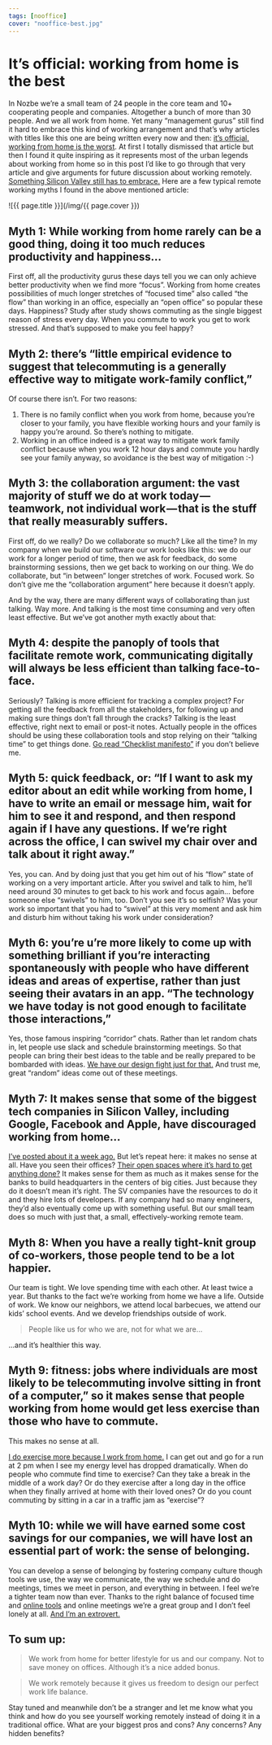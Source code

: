 ```yaml
---
tags: [nooffice]
cover: "nooffice-best.jpg"
---
```


# It’s official: working from home is the best

In Nozbe we’re a small team of 24 people in the core team and 10+ cooperating people and companies. Altogether a bunch of more than 30 people. And we all work from home. Yet many “management gurus” still find it hard to embrace this kind of working arrangement and that’s why articles with titles like this one are being written every now and then: [it’s official, working from home is the worst](http://fusion.net/story/212971/working-from-home-telecommuting-sucks/). At first I totally dismissed that article but then I found it quite inspiring as it represents most of the urban legends about working from home so in this post I’d like to go through that very article and give arguments for future discussion about working remotely. [Something Silicon Valley still has to embrace.](https://sliwinski.com/sv-remote) Here are a few typical remote working myths I found in the above mentioned article:

<!--More-->

![{{ page.title }}](/img/{{ page.cover }})

## Myth 1: While working from home rarely can be a good thing, doing it too much reduces productivity and happiness…

First off, all the productivity gurus these days tell you we can only achieve better productivity when we find more “focus”. Working from home creates possibilities of much longer stretches of “focused time” also called “the flow” than working in an office, especially an “open office” so popular these days. Happiness? Study after study shows commuting as the single biggest reason of stress every day. When you commute to work you get to work stressed. And that’s supposed to make you feel happy?

## Myth 2: there’s “little empirical evidence to suggest that telecommuting is a generally effective way to mitigate work-family conflict,”

Of course there isn’t. For two reasons:

1. There is no family conflict when you work from home, because you’re closer to your family, you have flexible working hours and your family is happy you’re around. So there’s nothing to mitigate.
2. Working in an office indeed is a great way to mitigate work family conflict because when you work 12 hour days and commute you hardly see your family anyway, so avoidance is the best way of mitigation :-)

## Myth 3: the collaboration argument: the vast majority of stuff we do at work today — teamwork, not individual work — that is the stuff that really measurably suffers.

First off, do we really? Do we collaborate so much? Like all the time? In my company when we build our software our work looks like this: we do our work for a longer period of time, then we ask for feedback, do some brainstorming sessions, then we get back to working on our thing. We do collaborate, but “in between” longer stretches of work. Focused work. So don’t give me the “collaboration argument” here because it doesn’t apply.

And by the way, there are many different ways of collaborating than just talking. Way more. And talking is the most time consuming and very often least effective. But we’ve got another myth exactly about that:

## Myth 4: despite the panoply of tools that facilitate remote work, communicating digitally will always be less efficient than talking face-to-face.

Seriously? Talking is more efficient for tracking a complex project? For getting all the feedback from all the stakeholders, for following up and making sure things don’t fall through the cracks? Talking is the least effective, right next to email or post-it notes. Actually people in the offices should be using these collaboration tools and stop relying on their “talking time” to get things done. [Go read “Checklist manifesto”](https://sliwinski.com/checklist-manifesto/) if you don’t believe me.

## Myth 5: quick feedback, or: “If I want to ask my editor about an edit while working from home, I have to write an email or message him, wait for him to see it and respond, and then respond again if I have any questions. If we’re right across the office, I can swivel my chair over and talk about it right away.”

Yes, you can. And by doing just that you get him out of his “flow” state of working on a very important article. After you swivel and talk to him, he’ll need around 30 minutes to get back to his work and focus again… before someone else “swivels” to him, too. Don’t you see it’s so selfish? Was your work so important that you had to “swivel” at this very moment and ask him and disturb him without taking his work under consideration?

## Myth 6: you’re u’re more likely to come up with something brilliant if you’re interacting spontaneously with people who have different ideas and areas of expertise, rather than just seeing their avatars in an app. “The technology we have today is not good enough to facilitate those interactions,”

Yes, those famous inspiring “corridor” chats. Rather than let random chats in, let people use slack and schedule brainstorming meetings. So that people can bring their best ideas to the table and be really prepared to be bombarded with ideas. [We have our design fight just for that.](/podcast-19) And trust me, great “random” ideas come out of these meetings.

## Myth 7: It makes sense that some of the biggest tech companies in Silicon Valley, including Google, Facebook and Apple, have discouraged working from home…

[I’ve posted about it a week ago.](https://sliwinski.com/sv-remote) But let’s repeat here: it makes no sense at all. Have you seen their offices? [Their open spaces where it’s hard to get anything done?](/podcast-5) It makes sense for them as much as it makes sense for the banks to build headquarters in the centers of big cities. Just because they do it doesn’t mean it’s right. The SV companies have the resources to do it and they hire lots of developers. If any company had so many engineers, they’d also eventually come up with something useful. But our small team does so much with just that, a small, effectively-working remote team.

## Myth 8: When you have a really tight-knit group of co-workers, those people tend to be a lot happier.

Our team is tight. We love spending time with each other. At least twice a year. But thanks to the fact we’re working from home we have a life. Outside of work. We know our neighbors, we attend local barbecues, we attend our kids’ school events. And we develop friendships outside of work.

> People like us for who we are, not for what we are…

…and it’s healthier this way.

## Myth 9: fitness: jobs where individuals are most likely to be telecommuting involve sitting in front of a computer,” so it makes sense that people working from home would get less exercise than those who have to commute.

This makes no sense at all.

[I do exercise more because I work from home.](https://sliwinski.com/fitness2014/) I can get out and go for a run at 2 pm when I see my energy level has dropped dramatically. When do people who commute find time to exercise? Can they take a break in the middle of a work day? Or do they exercise after a long day in the office when they finally arrived at home with their loved ones? Or do you count commuting by sitting in a car in a traffic jam as “exercise”?

## Myth 10: while we will have earned some cost savings for our companies, we will have lost an essential part of work: the sense of belonging.

You can develop a sense of belonging by fostering company culture though tools we use, the way we communicate, the way we schedule and do meetings, times we meet in person, and everything in between. I feel we’re a tighter team now than ever. Thanks to the right balance of focused time and [online tools](/podcast-17) and online meetings we’re a great group and I don’t feel lonely at all. [And I’m an extrovert.](/podcast-15)

## To sum up:

> We work from home for better lifestyle for us and our company. Not to save money on offices. Although it’s a nice added bonus.

> We work remotely because it gives us freedom to design our perfect work life balance.

Stay tuned and meanwhile don’t be a stranger and let me know what you think and how do you see yourself working remotely instead of doing it in a traditional office. What are your biggest pros and cons? Any concerns? Any hidden benefits?

[m]: https://nooffice.org/it-s-official-working-from-home-is-the-best-2de0ebd11478#.q55qqk1rx
[mo]: https://nooffice.org/
[mu]: https://medium.com/@MSliwinski
[tp]: http://thepodcast.fm
[i]: http://iMagazine.pl
[d]: http://db.tt/kD7Liux
[e]: /how-i-use-evernote
[p]: /passion
[n]: https://michael.gratis/nozbe
[io]: https://michael.gratis/ipadonly/
[pm]: http://productivemag.com/
[s]: /show
[t]: http://twitter.com/MSliwinski
